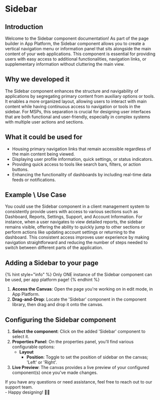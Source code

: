 # Sidebar

## Introduction

Welcome to the Sidebar component documentation! As part of the page builder in App Platform, the Sidebar component allows you to create a vertical navigation menu or information panel that sits alongside the main content of your web applications. This component is essential for providing users with easy access to additional functionalities, navigation links, or supplementary information without cluttering the main view.

## Why we developed it

The Sidebar component enhances the structure and navigability of applications by segregating primary content from auxiliary options or tools. It enables a more organized layout, allowing users to interact with main content while having continuous access to navigation or tools in the sidebar. For MSPs, this separation is crucial for designing user interfaces that are both functional and user-friendly, especially in complex systems with multiple user actions and sections.

## What it could be used for

* Housing primary navigation links that remain accessible regardless of the main content being viewed.
* Displaying user profile information, quick settings, or status indicators.
* Providing quick access to tools like search bars, filters, or action buttons.
* Enhancing the functionality of dashboards by including real-time data feeds or notifications.

## **Example \ Use Case**

You could use the Sidebar component in a client management system to consistently provide users with access to various sections such as Dashboard, Reports, Settings, Support, and Account Information. For instance, when a user navigates to view detailed reports, the sidebar remains visible, offering the ability to quickly jump to other sections or perform actions like updating account settings or returning to the dashboard. This consistent access improves user experience by making navigation straightforward and reducing the number of steps needed to switch between different parts of the application.

## Adding a Sidebar to your page

{% hint style="info" %}
Only ONE instance of the Sidebar component can be used, per app platform page!
{% endhint %}

1. **Access the Canvas**: Open the page you're working on in edit mode, in App Platform.
2. **Drag-and-Drop**: Locate the 'Sidebar' component in the component library, then drag and drop it onto the canvas.

## Configuring the Sidebar component

1. **Select the component**: Click on the added 'Sidebar' component to select it.
2. **Properties Panel**: On the properties panel, you'll find various configurable options:
   * **Layout**
     * **Position**: Toggle to set the position of sidebar on the canvas; 'Left' or 'Right'.
3. **Live Preview**: The canvas provides a live preview of your configured component(s) once you've made changes.



If you have any questions or need assistance, feel free to reach out to our support team.\
&#x20;\- Happy designing! 🎨🚀

